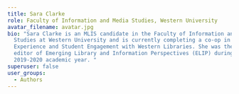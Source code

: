 ```yaml
---
title: Sara Clarke
role: Faculty of Information and Media Studies, Western University
avatar_filename: avatar.jpg
bio: "Sara Clarke is an MLIS candidate in the Faculty of Information and Media
  Studies at Western University and is currently completing a co-op in User
  Experience and Student Engagement with Western Libraries. She was the managing
  editor of Emerging Library and Information Perspectives (ELIP) during the
  2019-2020 academic year. "
superuser: false
user_groups:
  - Authors
---
```

